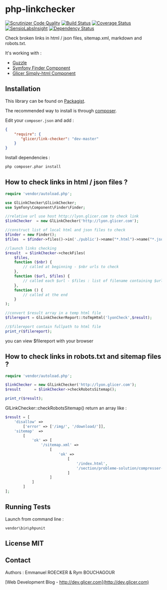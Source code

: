 # php-linkchecker 

[![Scrutinizer Code Quality](https://scrutinizer-ci.com/g/emmanuelroecker/php-linkchecker/badges/quality-score.png?b=master)](https://scrutinizer-ci.com/g/emmanuelroecker/php-linkchecker/?branch=master)
[![Build Status](https://travis-ci.org/emmanuelroecker/php-linkchecker.svg?branch=master)](https://travis-ci.org/emmanuelroecker/php-linkchecker)
[![Coverage Status](https://coveralls.io/repos/github/emmanuelroecker/php-linkchecker/badge.svg?branch=master)](https://coveralls.io/github/emmanuelroecker/php-linkchecker?branch=master)
[![SensioLabsInsight](https://insight.sensiolabs.com/projects/4f63b147-1922-4527-9d0d-e369397a1c13/mini.png)](https://insight.sensiolabs.com/projects/4f63b147-1922-4527-9d0d-e369397a1c13)
[![Dependency Status](https://www.versioneye.com/user/projects/57b447a53a9e2200484cee59/badge.svg?style=flat-square)](https://www.versioneye.com/user/projects/57b447a53a9e2200484cee59)

Check broken links in html / json files, sitemap.xml, markdown and robots.txt.

It's working with :

*   [Guzzle](http://docs.guzzlephp.org)
*   [Symfony Finder Component](http://symfony.com/doc/2.3/components/finder.html)
*   [Glicer Simply-html Component](https://github.com/emmanuelroecker/php-simply-html)

## Installation

This library can be found on [Packagist](https://packagist.org/packages/glicer/link-checker).

The recommended way to install is through [composer](http://getcomposer.org).

Edit your `composer.json` and add :

```json
{
    "require": {
       "glicer/link-checker": "dev-master"
    }
}
```

Install dependencies :

```bash
php composer.phar install
```

## How to check links in html / json files ?

```php
require 'vendor/autoload.php';

use GlLinkChecker\GlLinkChecker;
use Symfony\Component\Finder\Finder;

//relative url use host http://lyon.glicer.com to check link
$linkChecker  = new GlLinkChecker('http://lyon.glicer.com');

//construct list of local html and json files to check
$finder = new Finder();
$files  = $finder->files()->in('./public')->name("*.html")->name("*.json");

//launch links checking
$result  = $linkChecker->checkFiles(
    $files,
    function ($nbr) {
        // called at beginning - $nbr urls to check
    },
    function ($url, $files) {
        // called each $url - $files : list of filename containing $url link
    },
    function () {
        // called at the end
    }
);

//convert $result array in a temp html file
$filereport = GlLinkCheckerReport::toTmpHtml('lyonCheck',$result);

//$filereport contain fullpath to html file
print_r($filereport);
```

you can view $filereport with your browser

## How to check links in robots.txt and sitemap files ?

```php
require 'vendor/autoload.php';

$linkChecker = new GlLinkChecker('http://lyon.glicer.com');
$result      = $linkChecker->checkRobotsSitemap();

print_r($result);
```

GlLinkChecker::checkRobotsSitemap() return an array like :

```php
$result = [
    'disallow' =>
        ['error' => ['/img/', '/download/']],
    'sitemap'  =>
        [
            'ok' => [
                '/sitemap.xml' =>
                    [
                        'ok' =>
                            [
                                '/index.html',
                                '/section/probleme-solution/compresser-css-html-js.html'
                            ]
                    ]
            ]
        ]
];
```

## Running Tests

Launch from command line :

```console
vendor\bin\phpunit
```

## License MIT

## Contact

Authors : Emmanuel ROECKER & Rym BOUCHAGOUR

[Web Development Blog - http://dev.glicer.com](http://dev.glicer.com)
